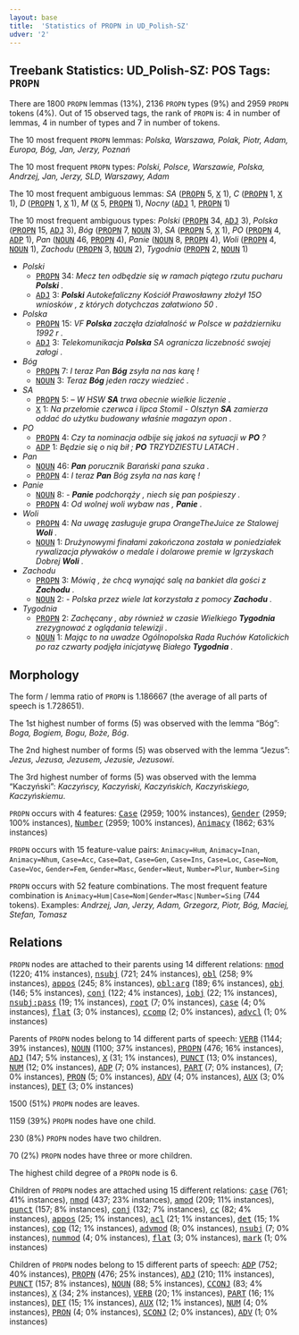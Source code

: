 ```yaml
---
layout: base
title:  'Statistics of PROPN in UD_Polish-SZ'
udver: '2'
---
```


## Treebank Statistics: UD_Polish-SZ: POS Tags: `PROPN`

There are 1800 `PROPN` lemmas (13%), 2136 `PROPN` types (9%) and 2959 `PROPN` tokens (4%).
Out of 15 observed tags, the rank of `PROPN` is: 4 in number of lemmas, 4 in number of types and 7 in number of tokens.

The 10 most frequent `PROPN` lemmas: <em>Polska, Warszawa, Polak, Piotr, Adam, Europa, Bóg, Jan, Jerzy, Poznań</em>

The 10 most frequent `PROPN` types:  <em>Polski, Polsce, Warszawie, Polska, Andrzej, Jan, Jerzy, SLD, Warszawy, Adam</em>

The 10 most frequent ambiguous lemmas: <em>SA</em> (<tt><a href="pl_sz-pos-PROPN.html">PROPN</a></tt> 5, <tt><a href="pl_sz-pos-X.html">X</a></tt> 1), <em>C</em> (<tt><a href="pl_sz-pos-PROPN.html">PROPN</a></tt> 1, <tt><a href="pl_sz-pos-X.html">X</a></tt> 1), <em>D</em> (<tt><a href="pl_sz-pos-PROPN.html">PROPN</a></tt> 1, <tt><a href="pl_sz-pos-X.html">X</a></tt> 1), <em>M</em> (<tt><a href="pl_sz-pos-X.html">X</a></tt> 5, <tt><a href="pl_sz-pos-PROPN.html">PROPN</a></tt> 1), <em>Nocny</em> (<tt><a href="pl_sz-pos-ADJ.html">ADJ</a></tt> 1, <tt><a href="pl_sz-pos-PROPN.html">PROPN</a></tt> 1)

The 10 most frequent ambiguous types:  <em>Polski</em> (<tt><a href="pl_sz-pos-PROPN.html">PROPN</a></tt> 34, <tt><a href="pl_sz-pos-ADJ.html">ADJ</a></tt> 3), <em>Polska</em> (<tt><a href="pl_sz-pos-PROPN.html">PROPN</a></tt> 15, <tt><a href="pl_sz-pos-ADJ.html">ADJ</a></tt> 3), <em>Bóg</em> (<tt><a href="pl_sz-pos-PROPN.html">PROPN</a></tt> 7, <tt><a href="pl_sz-pos-NOUN.html">NOUN</a></tt> 3), <em>SA</em> (<tt><a href="pl_sz-pos-PROPN.html">PROPN</a></tt> 5, <tt><a href="pl_sz-pos-X.html">X</a></tt> 1), <em>PO</em> (<tt><a href="pl_sz-pos-PROPN.html">PROPN</a></tt> 4, <tt><a href="pl_sz-pos-ADP.html">ADP</a></tt> 1), <em>Pan</em> (<tt><a href="pl_sz-pos-NOUN.html">NOUN</a></tt> 46, <tt><a href="pl_sz-pos-PROPN.html">PROPN</a></tt> 4), <em>Panie</em> (<tt><a href="pl_sz-pos-NOUN.html">NOUN</a></tt> 8, <tt><a href="pl_sz-pos-PROPN.html">PROPN</a></tt> 4), <em>Woli</em> (<tt><a href="pl_sz-pos-PROPN.html">PROPN</a></tt> 4, <tt><a href="pl_sz-pos-NOUN.html">NOUN</a></tt> 1), <em>Zachodu</em> (<tt><a href="pl_sz-pos-PROPN.html">PROPN</a></tt> 3, <tt><a href="pl_sz-pos-NOUN.html">NOUN</a></tt> 2), <em>Tygodnia</em> (<tt><a href="pl_sz-pos-PROPN.html">PROPN</a></tt> 2, <tt><a href="pl_sz-pos-NOUN.html">NOUN</a></tt> 1)


* <em>Polski</em>
  * <tt><a href="pl_sz-pos-PROPN.html">PROPN</a></tt> 34: <em>Mecz ten odbędzie się w ramach piątego rzutu pucharu <b>Polski</b> .</em>
  * <tt><a href="pl_sz-pos-ADJ.html">ADJ</a></tt> 3: <em><b>Polski</b> Autokefaliczny Kościół Prawosławny złożył 15O wniosków , z których dotychczas załatwiono 50 .</em>
* <em>Polska</em>
  * <tt><a href="pl_sz-pos-PROPN.html">PROPN</a></tt> 15: <em>VF <b>Polska</b> zaczęła działalność w Polsce w październiku 1992 r .</em>
  * <tt><a href="pl_sz-pos-ADJ.html">ADJ</a></tt> 3: <em>Telekomunikacja <b>Polska</b> SA ogranicza liczebność swojej załogi .</em>
* <em>Bóg</em>
  * <tt><a href="pl_sz-pos-PROPN.html">PROPN</a></tt> 7: <em>I teraz Pan <b>Bóg</b> zsyła na nas karę !</em>
  * <tt><a href="pl_sz-pos-NOUN.html">NOUN</a></tt> 3: <em>Teraz <b>Bóg</b> jeden raczy wiedzieć .</em>
* <em>SA</em>
  * <tt><a href="pl_sz-pos-PROPN.html">PROPN</a></tt> 5: <em>– W HSW <b>SA</b> trwa obecnie wielkie liczenie .</em>
  * <tt><a href="pl_sz-pos-X.html">X</a></tt> 1: <em>Na przełomie czerwca i lipca Stomil - Olsztyn <b>SA</b> zamierza oddać do użytku budowany właśnie magazyn opon .</em>
* <em>PO</em>
  * <tt><a href="pl_sz-pos-PROPN.html">PROPN</a></tt> 4: <em>Czy ta nominacja odbije się jakoś na sytuacji w <b>PO</b> ?</em>
  * <tt><a href="pl_sz-pos-ADP.html">ADP</a></tt> 1: <em>Będzie się o nią bił ; <b>PO</b> TRZYDZIESTU LATACH .</em>
* <em>Pan</em>
  * <tt><a href="pl_sz-pos-NOUN.html">NOUN</a></tt> 46: <em><b>Pan</b> porucznik Barański pana szuka .</em>
  * <tt><a href="pl_sz-pos-PROPN.html">PROPN</a></tt> 4: <em>I teraz <b>Pan</b> Bóg zsyła na nas karę !</em>
* <em>Panie</em>
  * <tt><a href="pl_sz-pos-NOUN.html">NOUN</a></tt> 8: <em>- <b>Panie</b> podchorąży , niech się pan pośpieszy .</em>
  * <tt><a href="pl_sz-pos-PROPN.html">PROPN</a></tt> 4: <em>Od wolnej woli wybaw nas , <b>Panie</b> .</em>
* <em>Woli</em>
  * <tt><a href="pl_sz-pos-PROPN.html">PROPN</a></tt> 4: <em>Na uwagę zasługuje grupa OrangeTheJuice ze Stalowej <b>Woli</b> .</em>
  * <tt><a href="pl_sz-pos-NOUN.html">NOUN</a></tt> 1: <em>Drużynowymi finałami zakończona została w poniedziałek rywalizacja pływaków o medale i dolarowe premie w Igrzyskach Dobrej <b>Woli</b> .</em>
* <em>Zachodu</em>
  * <tt><a href="pl_sz-pos-PROPN.html">PROPN</a></tt> 3: <em>Mówią , że chcą wynająć salę na bankiet dla gości z <b>Zachodu</b> .</em>
  * <tt><a href="pl_sz-pos-NOUN.html">NOUN</a></tt> 2: <em>- Polska przez wiele lat korzystała z pomocy <b>Zachodu</b> .</em>
* <em>Tygodnia</em>
  * <tt><a href="pl_sz-pos-PROPN.html">PROPN</a></tt> 2: <em>Zachęcany , aby również w czasie Wielkiego <b>Tygodnia</b> zrezygnować z oglądania telewizji .</em>
  * <tt><a href="pl_sz-pos-NOUN.html">NOUN</a></tt> 1: <em>Mając to na uwadze Ogólnopolska Rada Ruchów Katolickich po raz czwarty podjęła inicjatywę Białego <b>Tygodnia</b> .</em>

## Morphology

The form / lemma ratio of `PROPN` is 1.186667 (the average of all parts of speech is 1.728651).

The 1st highest number of forms (5) was observed with the lemma “Bóg”: <em>Boga, Bogiem, Bogu, Boże, Bóg</em>.

The 2nd highest number of forms (5) was observed with the lemma “Jezus”: <em>Jezus, Jezusa, Jezusem, Jezusie, Jezusowi</em>.

The 3rd highest number of forms (5) was observed with the lemma “Kaczyński”: <em>Kaczyńscy, Kaczyński, Kaczyńskich, Kaczyńskiego, Kaczyńskiemu</em>.

`PROPN` occurs with 4 features: <tt><a href="pl_sz-feat-Case.html">Case</a></tt> (2959; 100% instances), <tt><a href="pl_sz-feat-Gender.html">Gender</a></tt> (2959; 100% instances), <tt><a href="pl_sz-feat-Number.html">Number</a></tt> (2959; 100% instances), <tt><a href="pl_sz-feat-Animacy.html">Animacy</a></tt> (1862; 63% instances)

`PROPN` occurs with 15 feature-value pairs: `Animacy=Hum`, `Animacy=Inan`, `Animacy=Nhum`, `Case=Acc`, `Case=Dat`, `Case=Gen`, `Case=Ins`, `Case=Loc`, `Case=Nom`, `Case=Voc`, `Gender=Fem`, `Gender=Masc`, `Gender=Neut`, `Number=Plur`, `Number=Sing`

`PROPN` occurs with 52 feature combinations.
The most frequent feature combination is `Animacy=Hum|Case=Nom|Gender=Masc|Number=Sing` (744 tokens).
Examples: <em>Andrzej, Jan, Jerzy, Adam, Grzegorz, Piotr, Bóg, Maciej, Stefan, Tomasz</em>


## Relations

`PROPN` nodes are attached to their parents using 14 different relations: <tt><a href="pl_sz-dep-nmod.html">nmod</a></tt> (1220; 41% instances), <tt><a href="pl_sz-dep-nsubj.html">nsubj</a></tt> (721; 24% instances), <tt><a href="pl_sz-dep-obl.html">obl</a></tt> (258; 9% instances), <tt><a href="pl_sz-dep-appos.html">appos</a></tt> (245; 8% instances), <tt><a href="pl_sz-dep-obl-arg.html">obl:arg</a></tt> (189; 6% instances), <tt><a href="pl_sz-dep-obj.html">obj</a></tt> (146; 5% instances), <tt><a href="pl_sz-dep-conj.html">conj</a></tt> (122; 4% instances), <tt><a href="pl_sz-dep-iobj.html">iobj</a></tt> (22; 1% instances), <tt><a href="pl_sz-dep-nsubj-pass.html">nsubj:pass</a></tt> (19; 1% instances), <tt><a href="pl_sz-dep-root.html">root</a></tt> (7; 0% instances), <tt><a href="pl_sz-dep-case.html">case</a></tt> (4; 0% instances), <tt><a href="pl_sz-dep-flat.html">flat</a></tt> (3; 0% instances), <tt><a href="pl_sz-dep-ccomp.html">ccomp</a></tt> (2; 0% instances), <tt><a href="pl_sz-dep-advcl.html">advcl</a></tt> (1; 0% instances)

Parents of `PROPN` nodes belong to 14 different parts of speech: <tt><a href="pl_sz-pos-VERB.html">VERB</a></tt> (1144; 39% instances), <tt><a href="pl_sz-pos-NOUN.html">NOUN</a></tt> (1100; 37% instances), <tt><a href="pl_sz-pos-PROPN.html">PROPN</a></tt> (476; 16% instances), <tt><a href="pl_sz-pos-ADJ.html">ADJ</a></tt> (147; 5% instances), <tt><a href="pl_sz-pos-X.html">X</a></tt> (31; 1% instances), <tt><a href="pl_sz-pos-PUNCT.html">PUNCT</a></tt> (13; 0% instances), <tt><a href="pl_sz-pos-NUM.html">NUM</a></tt> (12; 0% instances), <tt><a href="pl_sz-pos-ADP.html">ADP</a></tt> (7; 0% instances), <tt><a href="pl_sz-pos-PART.html">PART</a></tt> (7; 0% instances),  (7; 0% instances), <tt><a href="pl_sz-pos-PRON.html">PRON</a></tt> (5; 0% instances), <tt><a href="pl_sz-pos-ADV.html">ADV</a></tt> (4; 0% instances), <tt><a href="pl_sz-pos-AUX.html">AUX</a></tt> (3; 0% instances), <tt><a href="pl_sz-pos-DET.html">DET</a></tt> (3; 0% instances)

1500 (51%) `PROPN` nodes are leaves.

1159 (39%) `PROPN` nodes have one child.

230 (8%) `PROPN` nodes have two children.

70 (2%) `PROPN` nodes have three or more children.

The highest child degree of a `PROPN` node is 6.

Children of `PROPN` nodes are attached using 15 different relations: <tt><a href="pl_sz-dep-case.html">case</a></tt> (761; 41% instances), <tt><a href="pl_sz-dep-nmod.html">nmod</a></tt> (437; 23% instances), <tt><a href="pl_sz-dep-amod.html">amod</a></tt> (209; 11% instances), <tt><a href="pl_sz-dep-punct.html">punct</a></tt> (157; 8% instances), <tt><a href="pl_sz-dep-conj.html">conj</a></tt> (132; 7% instances), <tt><a href="pl_sz-dep-cc.html">cc</a></tt> (82; 4% instances), <tt><a href="pl_sz-dep-appos.html">appos</a></tt> (25; 1% instances), <tt><a href="pl_sz-dep-acl.html">acl</a></tt> (21; 1% instances), <tt><a href="pl_sz-dep-det.html">det</a></tt> (15; 1% instances), <tt><a href="pl_sz-dep-cop.html">cop</a></tt> (12; 1% instances), <tt><a href="pl_sz-dep-advmod.html">advmod</a></tt> (8; 0% instances), <tt><a href="pl_sz-dep-nsubj.html">nsubj</a></tt> (7; 0% instances), <tt><a href="pl_sz-dep-nummod.html">nummod</a></tt> (4; 0% instances), <tt><a href="pl_sz-dep-flat.html">flat</a></tt> (3; 0% instances), <tt><a href="pl_sz-dep-mark.html">mark</a></tt> (1; 0% instances)

Children of `PROPN` nodes belong to 15 different parts of speech: <tt><a href="pl_sz-pos-ADP.html">ADP</a></tt> (752; 40% instances), <tt><a href="pl_sz-pos-PROPN.html">PROPN</a></tt> (476; 25% instances), <tt><a href="pl_sz-pos-ADJ.html">ADJ</a></tt> (210; 11% instances), <tt><a href="pl_sz-pos-PUNCT.html">PUNCT</a></tt> (157; 8% instances), <tt><a href="pl_sz-pos-NOUN.html">NOUN</a></tt> (88; 5% instances), <tt><a href="pl_sz-pos-CCONJ.html">CCONJ</a></tt> (83; 4% instances), <tt><a href="pl_sz-pos-X.html">X</a></tt> (34; 2% instances), <tt><a href="pl_sz-pos-VERB.html">VERB</a></tt> (20; 1% instances), <tt><a href="pl_sz-pos-PART.html">PART</a></tt> (16; 1% instances), <tt><a href="pl_sz-pos-DET.html">DET</a></tt> (15; 1% instances), <tt><a href="pl_sz-pos-AUX.html">AUX</a></tt> (12; 1% instances), <tt><a href="pl_sz-pos-NUM.html">NUM</a></tt> (4; 0% instances), <tt><a href="pl_sz-pos-PRON.html">PRON</a></tt> (4; 0% instances), <tt><a href="pl_sz-pos-SCONJ.html">SCONJ</a></tt> (2; 0% instances), <tt><a href="pl_sz-pos-ADV.html">ADV</a></tt> (1; 0% instances)

